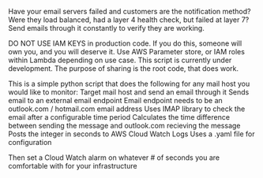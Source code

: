 Have your email servers failed and customers are the notification method? Were they load balanced, had a layer 4 health check, but failed at layer 7? Send emails through it constantly to verify they are working.

DO NOT USE IAM KEYS in production code. If you do this, someone will own you, and you will deserve it. Use AWS Parameter store, or IAM roles within Lambda depending on use case.
This script is currently under development. The purpose of sharing is the root code, that does work.

This is a simple python script that does the following for any mail host you would like to monitor:
Target mail host and send an email through it
Sends email to an external email endpoint
Email endpoint needs to be an outlook.com / hotmail.com email address
Uses IMAP library to check the email after a configurable time period
Calculates the time difference between sending the message and outlook.com recieving the message
Posts the integer in seconds to AWS Cloud Watch Logs
Uses a .yaml file for configuration

Then set a Cloud Watch alarm on whatever # of seconds you are comfortable with for your infrastructure

